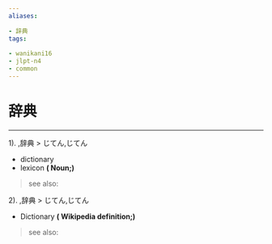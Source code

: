 ```yaml
---
aliases:
    
- 辞典
tags:
    
- wanikani16
- jlpt-n4
- common
---
```


# 辞典
---
1).
,辞典 > じてん,じてん

- dictionary
- lexicon
**( Noun;)**
> see also: 
            
2).
,辞典 > じてん,じてん

- Dictionary
**( Wikipedia definition;)**
> see also: 
            